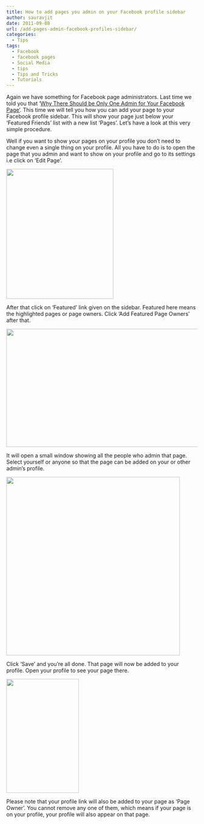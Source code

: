 ```yaml
---
title: How to add pages you admin on your Facebook profile sidebar
author: sauravjit
date: 2011-09-08
url: /add-pages-admin-facebook-profiles-sidebar/
categories:
  - Tips
tags:
  - Facebook
  - facebook pages
  - Social Media
  - tips
  - Tips and Tricks
  - Tutorials
---
```

Again we have something for Facebook page administrators. Last time we told you that &#8216;<a href="http://devilsworkshop.org/why-there-should-be-only-one-admin-for-your-facebook-page/" target="_blank">Why There Should be Only One Admin for Your Facebook Page&#8217;</a>. This time we will tell you how you can add your page to your Facebook profile sidebar. This will show your page just below your &#8216;Featured Friends&#8217; list with a new list &#8216;Pages&#8217;. Let&#8217;s have a look at this very simple procedure.

Well if you want to show your pages on your profile you don&#8217;t need to change even a single thing on your profile. All you have to do is to open the page that you admin and want to show on your profile and go to its settings i.e click on &#8216;Edit Page&#8217;.

<img class="aligncenter size-full wp-image-44356" title="facebook page profile" src="http://cdn.devilsworkshop.org/files/2011/09/facebook-page-profile.jpg" alt="" width="282" height="342" />

After that click on &#8216;Featured&#8217; link given on the sidebar. Featured here means the highlighted pages or page owners. Click &#8216;Add Featured Page Owners&#8217; after that.

<img class="aligncenter size-medium wp-image-44357" title="facebook page profile-1" src="http://cdn.devilsworkshop.org/files/2011/09/facebook-page-profile-1-600x311.jpg" alt="" width="600" height="311" />

It will open a small window showing all the people who admin that page. Select yourself or anyone so that the page can be added on your or other admin&#8217;s profile.

<img class="aligncenter size-full wp-image-44359" title="facebook page profile-2" src="http://cdn.devilsworkshop.org/files/2011/09/facebook-page-profile-2.jpg" alt="" width="457" height="470" />

Click &#8216;Save&#8217; and you&#8217;re all done. That page will now be added to your profile. Open your profile to see your page there.

<img class="aligncenter size-full wp-image-44360" title="facebook page profile-3" src="http://cdn.devilsworkshop.org/files/2011/09/facebook-page-profile-3.jpg" alt="" width="191" height="300" />

Please note that your profile link will also be added to your page as &#8216;Page Owner&#8217;. You cannot remove any one of them, which means if your page is on your profile, your profile will also appear on that page.

&nbsp;

&nbsp;
